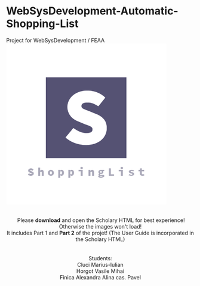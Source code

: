 # WebSysDevelopment-Automatic-Shopping-List
Project for WebSysDevelopment / FEAA
![alt text](https://raw.githubusercontent.com/mcluci/WebSysDevelopment---Automatic-Shopping-List/master/Logo.PNG)
<div style="display:block;text-align:center">
<br/><img href="https://raw.githubusercontent.com/mcluci/WebSysDevelopment---Automatic-Shopping-List/master/Logo.PNG"></img>
Please <b>download</b> and open the Scholary HTML for best experience! Otherwise the images won't load!
<br/> It includes Part 1 and <b>Part 2</b> of the projet! (The User Guide is incorporated in the Scholary HTML)
<br/>
<br/>
<br/> Students:
<br/> Cluci Marius-Iulian
<br/> Horgot Vasile Mihai
<br/> Finica Alexandra Alina cas. Pavel
<br/> 
</div>
